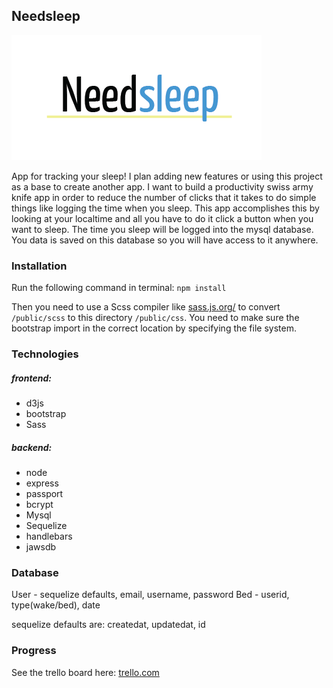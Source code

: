 ## Needsleep
![Needsleep logo](./public/images/needSleep.png)

App for tracking your sleep! I plan adding new features or using this project as a base to create another app. I want to build a productivity swiss army knife app in order to reduce the number of clicks that it takes to do simple things like logging the time when you sleep. This app accomplishes this by looking at your localtime and all you have to do it click a button when you want to sleep. The time you sleep will be logged into the mysql database. You data is saved on this database so you will have access to it anywhere.

### Installation

Run the following command in terminal:
`npm install`

Then you need to use a Scss compiler like [sass.js.org/](https://sass.js.org/) to convert `/public/scss` to this directory `/public/css`. You need to make sure the bootstrap import in the correct location by specifying the file system.

### Technologies
##### frontend:
 - d3js
 - bootstrap
 - Sass
##### backend:
 - node
 - express
 - passport
 - bcrypt
 - Mysql
 - Sequelize
 - handlebars
 - jawsdb

### Database
User - sequelize defaults, email, username, password
Bed - userid, type(wake/bed), date

sequelize defaults are: createdat, updatedat, id
### Progress
See the trello board here: [trello.com](https://trello.com/b/IoNT9oOG/needsleep)